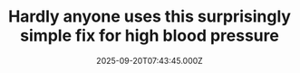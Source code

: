 ---
title: "Hardly anyone uses this surprisingly simple fix for high blood pressure"
date: 2025-09-20T07:43:45.000Z
category: Health
externalLink: "https://www.sciencedaily.com/releases/2025/09/250919085237.htm"
image: ""
excerpt: "Despite strong evidence that salt substitutes can safely lower sodium intake and reduce high blood pressure, very few Americans use them. A new analysis of nearly 20 years of national health data found that usage peaked at just over 5% and then declined, even among those with hypertension. Researchers say this represents a major missed opportunity to improve heart health,…"
---